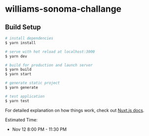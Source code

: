 # williams-sonoma-challange

## Build Setup

```bash
# install dependencies
$ yarn install

# serve with hot reload at localhost:3000
$ yarn dev

# build for production and launch server
$ yarn build
$ yarn start

# generate static project
$ yarn generate

# test application
$ yarn test
```

For detailed explanation on how things work, check out [Nuxt.js docs](https://nuxtjs.org).

Estimated Time:

- Nov 12 8:00 PM - 11:30 PM
